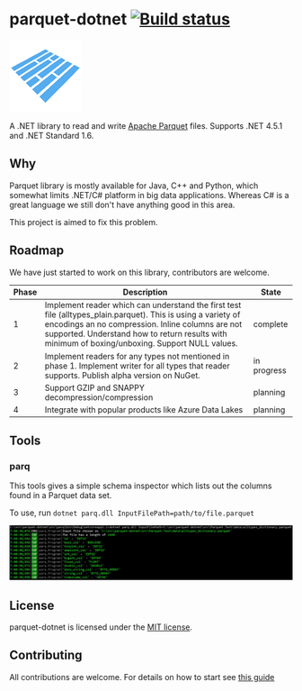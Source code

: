 # parquet-dotnet [![Build status](https://ci.appveyor.com/api/projects/status/w3o50mweytm85uxb?svg=true)](https://ci.appveyor.com/project/aloneguid/parquet-dotnet)

![Icon](doc/img/icon.png)

A .NET library to read and write [Apache Parquet](https://github.com/Parquet) files. Supports .NET 4.5.1 and .NET Standard 1.6.

## Why

Parquet library is mostly available for Java, C++ and Python, which somewhat limits .NET/C# platform in big data applications. Whereas C# is a great language we still don't have anything good in this area.

This project is aimed to fix this problem.

## Roadmap

We have just started to work on this library, contributors are welcome.

|Phase|Description|State|
|-----|-----------|-----|
|1|Implement reader which can understand the first test file (alltypes_plain.parquet). This is using a variety of encodings an no compression. Inline columns are not supported. Understand how to return results with minimum of boxing/unboxing. Support NULL values.|complete|
|2|Implement readers for any types not mentioned in phase 1. Implement writer for all types that reader supports. Publish alpha version on NuGet.|in progress|
|3|Support GZIP and SNAPPY decompression/compression|planning|
|4|Integrate with popular products like Azure Data Lakes|planning|

## Tools

### parq

This tools gives a simple schema inspector which lists out the columns found in a Parquet data set. 

To use, run ```dotnet parq.dll InputFilePath=path/to/file.parquet```

![Parq](doc/img/parq.JPG)

## License

parquet-dotnet is licensed under the [MIT license](https://github.com/elastacloud/parquet-dotnet/blob/master/LICENSE).

## Contributing

All contributions are welcome. For details on how to start see [this guide](CONTRIBUTING.md)
